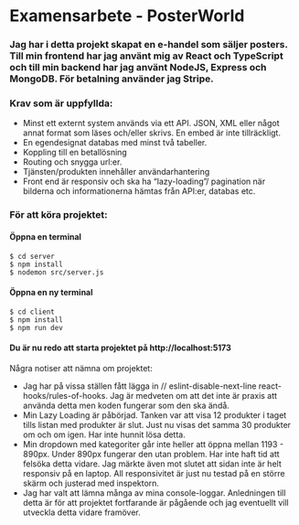# Examensarbete - PosterWorld

### Jag har i detta projekt skapat en e-handel som säljer posters. Till min frontend har jag använt mig av React och TypeScript och till min backend har jag använt NodeJS, Express och MongoDB. För betalning använder jag Stripe.

### Krav som är uppfyllda:
- Minst ett externt system används via ett API. JSON, XML eller något annat format som
läses och/eller skrivs. En embed är inte tillräckligt.
- En egendesignat databas med minst två tabeller.
- Koppling till en betallösning
- Routing och snygga url:er. 
- Tjänsten/produkten innehåller användarhantering
- Front end är responsiv och ska ha “lazy-loading”/ pagination när bilderna och
informationerna hämtas från API:er, databas etc.


### För att köra projektet:
#### Öppna en terminal
``` 
$ cd server
$ npm install
$ nodemon src/server.js
```
#### Öppna en ny terminal
``` 
$ cd client
$ npm install
$ npm run dev
```
#### Du är nu redo att starta projektet på http://localhost:5173


Några notiser att nämna om projektet:
- Jag har på vissa ställen fått lägga in // eslint-disable-next-line react-hooks/rules-of-hooks. Jag är medveten om att det inte är praxis att använda detta men koden fungerar som den ska ändå.
- Min Lazy Loading är påbörjad. Tanken var att visa 12 produkter i taget tills listan med produkter är slut. Just nu visas det samma 30 produkter om och om igen. Har inte hunnit lösa detta.
- Min dropdown med kategoriter går inte heller att öppna mellan 1193 - 890px. Under 890px fungerar den utan problem. Har inte haft tid att felsöka detta vidare. Jag märkte även mot slutet att sidan inte är helt responsiv på en laptop. All responsivitet är just nu testad på en större skärm och justerad med inspektorn.
- Jag har valt att lämna många av mina console-loggar. Anledningen till detta är för att projektet fortfarande är pågående och jag eventuellt vill utveckla detta vidare framöver.